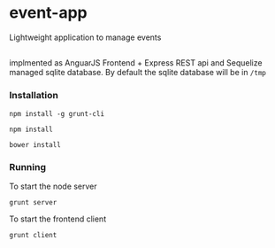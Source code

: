# event-app
Lightweight application to manage events
##
implmented as AnguarJS Frontend + Express REST api and Sequelize managed sqlite database.  By default the sqlite database will be in `/tmp`

### Installation

`npm install -g grunt-cli`

`npm install`

`bower install`

### Running
To start the node server

`grunt server`

To start the frontend client

`grunt client`
